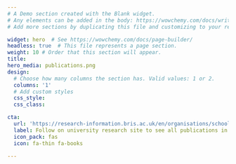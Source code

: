```yaml
---
# A Demo section created with the Blank widget.
# Any elements can be added in the body: https://wowchemy.com/docs/writing-markdown-latex/
# Add more sections by duplicating this file and customizing to your requirements.

widget: hero  # See https://wowchemy.com/docs/page-builder/
headless: true  # This file represents a page section.
weight: 10 # Order that this section will appear.
title: 
hero_media: publications.png
design:
  # Choose how many columns the section has. Valid values: 1 or 2.
  columns: '1'
  # Add custom styles
  css_style:
  css_class:

cta:
  url: 'https://research-information.bris.ac.uk/en/organisations/school-of-geographical-sciences/publications/'
  label: Follow on university research site to see all publications in the department.
  icon_pack: fas
  icon: fa-thin fa-books

---
```


